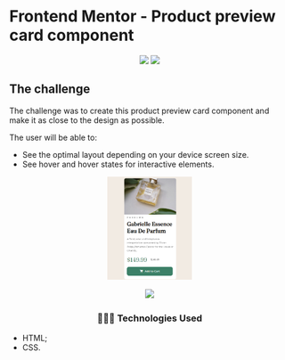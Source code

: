# Frontend Mentor - Product preview card component

<p align="center">
  <img src="https://img.shields.io/static/v1?label=Visual Studio Code&message=IDE&color=blue&style=for-the-badge&logo=VSCODE"/>
  <img src="http://img.shields.io/static/v1?label=STATUS&message=CONCLUIDO&color=GREEN&style=for-the-badge"/>
</p>

## The challenge

The challenge was to create this product preview card component and make it as close to the design as possible.

The user will be able to:

- See the optimal layout depending on your device screen size.
- See hover and hover states for interactive elements.

<p align="center">
 <img width="30%" src="termino-mob.png">
</p>
<p align="center">
  <img width="30%" src="termino-desk.png"
</p>


<h3 align="center">👩🏽‍💻 Technologies Used</h3>   

* HTML;
* CSS.

